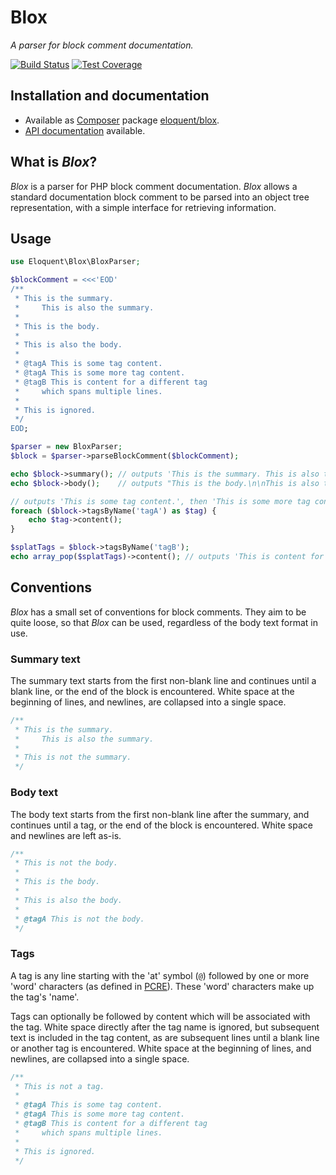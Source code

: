 # Blox

*A parser for block comment documentation.*

[![Build Status]][Latest build]
[![Test Coverage]][Test coverage report]

## Installation and documentation

* Available as [Composer] package [eloquent/blox].
* [API documentation] available.

## What is *Blox*?

*Blox* is a parser for PHP block comment documentation. *Blox* allows a standard
documentation block comment to be parsed into an object tree representation,
with a simple interface for retrieving information.

## Usage

```php
use Eloquent\Blox\BloxParser;

$blockComment = <<<'EOD'
/**
 * This is the summary.
 *     This is also the summary.
 *
 * This is the body.
 *
 * This is also the body.
 *
 * @tagA This is some tag content.
 * @tagA This is some more tag content.
 * @tagB This is content for a different tag
 *     which spans multiple lines.
 *
 * This is ignored.
 */
EOD;

$parser = new BloxParser;
$block = $parser->parseBlockComment($blockComment);

echo $block->summary(); // outputs 'This is the summary. This is also the summary.'
echo $block->body();    // outputs "This is the body.\n\nThis is also the body."

// outputs 'This is some tag content.', then 'This is some more tag content.'
foreach ($block->tagsByName('tagA') as $tag) {
    echo $tag->content();
}

$splatTags = $block->tagsByName('tagB');
echo array_pop($splatTags)->content(); // outputs 'This is content for a different tag which spans multiple lines.'
```

## Conventions

*Blox* has a small set of conventions for block comments. They aim to be quite
loose, so that *Blox* can be used, regardless of the body text format in use.

### Summary text

The summary text starts from the first non-blank line and continues until a
blank line, or the end of the block is encountered. White space at the beginning
of lines, and newlines, are collapsed into a single space.

```php
/**
 * This is the summary.
 *     This is also the summary.
 *
 * This is not the summary.
 */
```

### Body text

The body text starts from the first non-blank line after the summary, and
continues until a tag, or the end of the block is encountered. White space and
newlines are left as-is.

```php
/**
 * This is not the body.
 *
 * This is the body.
 *
 * This is also the body.
 *
 * @tagA This is not the body.
 */
```

### Tags

A tag is any line starting with the 'at' symbol (`@`) followed by one or more
'word' characters (as defined in [PCRE]). These 'word' characters make up the
tag's 'name'.

Tags can optionally be followed by content which will be associated with the
tag. White space directly after the tag name is ignored, but subsequent text is
included in the tag content, as are subsequent lines until a blank line or
another tag is encountered. White space at the beginning of lines, and newlines,
are collapsed into a single space.

```php
/**
 * This is not a tag.
 *
 * @tagA This is some tag content.
 * @tagA This is some more tag content.
 * @tagB This is content for a different tag
 *     which spans multiple lines.
 *
 * This is ignored.
 */
```

<!-- References -->

[API documentation]: http://lqnt.co/blox/artifacts/documentation/api/
[Composer]: http://getcomposer.org/
[eloquent/blox]: https://packagist.org/packages/eloquent/blox
[PCRE]: http://php.net/pcre

[Build Status]: https://api.travis-ci.org/eloquent/blox.png?branch=master
[Latest build]: https://travis-ci.org/eloquent/blox
[Test coverage report]: https://coveralls.io/r/eloquent/blox
[Test Coverage]: https://coveralls.io/repos/eloquent/blox/badge.png?branch=master
